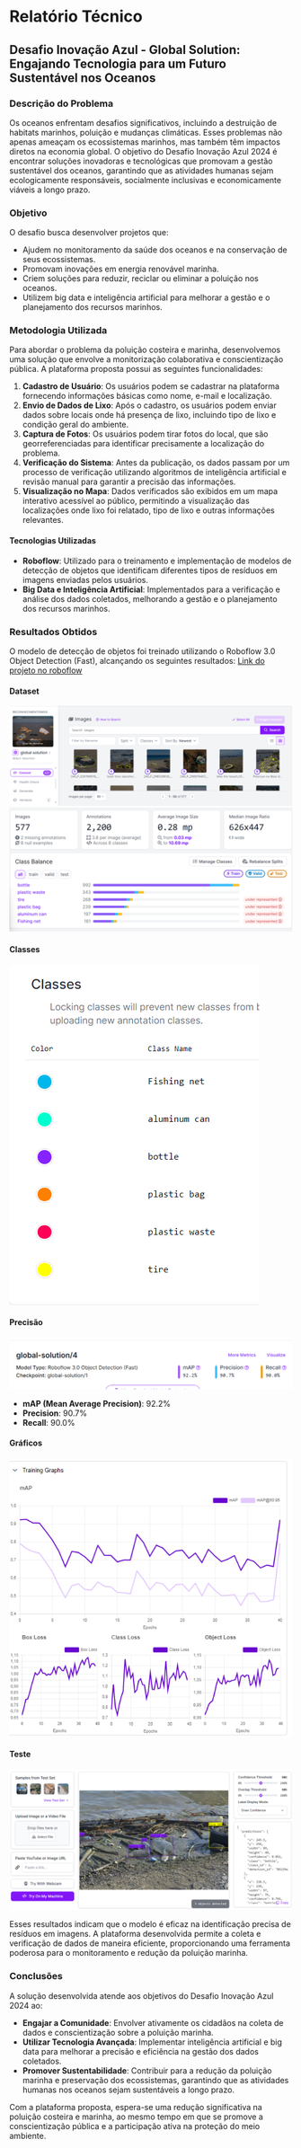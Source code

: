 # Relatório Técnico

## Desafio Inovação Azul - Global Solution: Engajando Tecnologia para um Futuro Sustentável nos Oceanos

### Descrição do Problema

Os oceanos enfrentam desafios significativos, incluindo a destruição de habitats marinhos, poluição e mudanças climáticas. Esses problemas não apenas ameaçam os ecossistemas marinhos, mas também têm impactos diretos na economia global. O objetivo do Desafio Inovação Azul 2024 é encontrar soluções inovadoras e tecnológicas que promovam a gestão sustentável dos oceanos, garantindo que as atividades humanas sejam ecologicamente responsáveis, socialmente inclusivas e economicamente viáveis a longo prazo.

### Objetivo

O desafio busca desenvolver projetos que:
- Ajudem no monitoramento da saúde dos oceanos e na conservação de seus ecossistemas.
- Promovam inovações em energia renovável marinha.
- Criem soluções para reduzir, reciclar ou eliminar a poluição nos oceanos.
- Utilizem big data e inteligência artificial para melhorar a gestão e o planejamento dos recursos marinhos.

### Metodologia Utilizada

Para abordar o problema da poluição costeira e marinha, desenvolvemos uma solução que envolve a monitorização colaborativa e conscientização pública. A plataforma proposta possui as seguintes funcionalidades:

1. **Cadastro de Usuário**: Os usuários podem se cadastrar na plataforma fornecendo informações básicas como nome, e-mail e localização.
2. **Envio de Dados de Lixo**: Após o cadastro, os usuários podem enviar dados sobre locais onde há presença de lixo, incluindo tipo de lixo e condição geral do ambiente.
3. **Captura de Fotos**: Os usuários podem tirar fotos do local, que são georreferenciadas para identificar precisamente a localização do problema.
4. **Verificação do Sistema**: Antes da publicação, os dados passam por um processo de verificação utilizando algoritmos de inteligência artificial e revisão manual para garantir a precisão das informações.
5. **Visualização no Mapa**: Dados verificados são exibidos em um mapa interativo acessível ao público, permitindo a visualização das localizações onde lixo foi relatado, tipo de lixo e outras informações relevantes.

#### Tecnologias Utilizadas

- **Roboflow**: Utilizado para o treinamento e implementação de modelos de detecção de objetos que identificam diferentes tipos de resíduos em imagens enviadas pelos usuários.
- **Big Data e Inteligência Artificial**: Implementados para a verificação e análise dos dados coletados, melhorando a gestão e o planejamento dos recursos marinhos.

### Resultados Obtidos

O modelo de detecção de objetos foi treinado utilizando o Roboflow 3.0 Object Detection (Fast), alcançando os seguintes resultados:
[Link do projeto no roboflow](https://universe.roboflow.com/reconhecimentoimgs/global-solution)

#### Dataset
![imageDataset](imgs_readme/dataset.png)
![imageHealthCheck](imgs_readme/healthCheck.png)

#### Classes
![imageClasses](imgs_readme/classes.png) 

#### Precisão
![imagePrecision](imgs_readme/precisao.png)
- **mAP (Mean Average Precision)**: 92.2%
- **Precision**: 90.7%
- **Recall**: 90.0%

#### Gráficos 
![imageGraphs](imgs_readme/graficos.png)

#### Teste
![imageTeste](imgs_readme/teste.png) 

Esses resultados indicam que o modelo é eficaz na identificação precisa de resíduos em imagens. A plataforma desenvolvida permite a coleta e verificação de dados de maneira eficiente, proporcionando uma ferramenta poderosa para o monitoramento e redução da poluição marinha.

### Conclusões

A solução desenvolvida atende aos objetivos do Desafio Inovação Azul 2024 ao:

- **Engajar a Comunidade**: Envolver ativamente os cidadãos na coleta de dados e conscientização sobre a poluição marinha.
- **Utilizar Tecnologia Avançada**: Implementar inteligência artificial e big data para melhorar a precisão e eficiência na gestão dos dados coletados.
- **Promover Sustentabilidade**: Contribuir para a redução da poluição marinha e preservação dos ecossistemas, garantindo que as atividades humanas nos oceanos sejam sustentáveis a longo prazo.

Com a plataforma proposta, espera-se uma redução significativa na poluição costeira e marinha, ao mesmo tempo em que se promove a conscientização pública e a participação ativa na proteção do meio ambiente.
